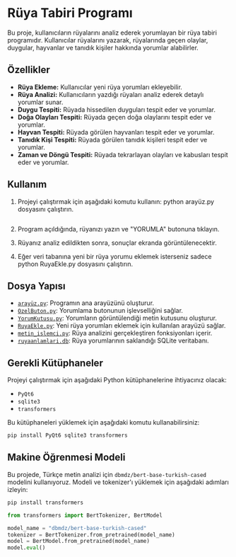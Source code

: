 # Rüya Tabiri Programı

Bu proje, kullanıcıların rüyalarını analiz ederek yorumlayan bir rüya tabiri programıdır. Kullanıcılar rüyalarını yazarak, rüyalarında geçen olaylar, duygular, hayvanlar ve tanıdık kişiler hakkında yorumlar alabilirler.

## Özellikler

- **Rüya Ekleme:** Kullanıcılar yeni rüya yorumları ekleyebilir.
- **Rüya Analizi:** Kullanıcıların yazdığı rüyaları analiz ederek detaylı yorumlar sunar.
- **Duygu Tespiti:** Rüyada hissedilen duyguları tespit eder ve yorumlar.
- **Doğa Olayları Tespiti:** Rüyada geçen doğa olaylarını tespit eder ve yorumlar.
- **Hayvan Tespiti:** Rüyada görülen hayvanları tespit eder ve yorumlar.
- **Tanıdık Kişi Tespiti:** Rüyada görülen tanıdık kişileri tespit eder ve yorumlar.
- **Zaman ve Döngü Tespiti:** Rüyada tekrarlayan olayları ve kabusları tespit eder ve yorumlar.

## Kullanım

1. Projeyi çalıştırmak için aşağıdaki komutu kullanın:
    python arayüz.py dosyasını çalıştırın.
    ```

2. Program açıldığında, rüyanızı yazın ve "YORUMLA" butonuna tıklayın.

3. Rüyanız analiz edildikten sonra, sonuçlar ekranda görüntülenecektir.

4. Eğer veri tabanına yeni bir rüya yorumu eklemek isterseniz sadece python RuyaEkle.py dosyasını çalıştırın.

## Dosya Yapısı

- [`arayüz.py`](arayüz.py): Programın ana arayüzünü oluşturur.
- [`OzelButon.py`](OzelButon.py): Yorumlama butonunun işlevselliğini sağlar.
- [`YorumKutusu.py`](YorumKutusu.py): Yorumların görüntülendiği metin kutusunu oluşturur.
- [`RuyaEkle.py`](RuyaEkle.py): Yeni rüya yorumları eklemek için kullanılan arayüzü sağlar.
- [`metin_islemci.py`](metin_islemci.py): Rüya analizini gerçekleştiren fonksiyonları içerir.
- [`ruyaanlamlari.db`](ruyaanlamlari.db): Rüya yorumlarının saklandığı SQLite veritabanı.

## Gerekli Kütüphaneler

Projeyi çalıştırmak için aşağıdaki Python kütüphanelerine ihtiyacınız olacak:

- `PyQt6`
- `sqlite3`
- `transformers`

Bu kütüphaneleri yüklemek için aşağıdaki komutu kullanabilirsiniz:
```sh
pip install PyQt6 sqlite3 transformers
```

## Makine Öğrenmesi Modeli

Bu projede, Türkçe metin analizi için `dbmdz/bert-base-turkish-cased` modelini kullanıyoruz. Modeli ve tokenizer'ı yüklemek için aşağıdaki adımları izleyin:

```python
pip install transformers

from transformers import BertTokenizer, BertModel

model_name = "dbmdz/bert-base-turkish-cased"
tokenizer = BertTokenizer.from_pretrained(model_name)
model = BertModel.from_pretrained(model_name)
model.eval()
